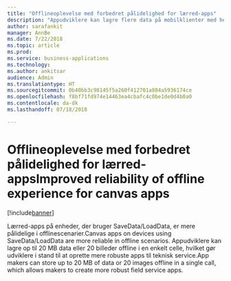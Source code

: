 ```yaml
---
title: "Offlineoplevelse med forbedret pålidelighed for lærred-apps"
description: "Appudviklere kan lagre flere data på mobilklienter med henblik på offlineunderstøttelse"
author: sarafankit
manager: AnnBe
ms.date: 7/22/2018
ms.topic: article
ms.prod: 
ms.service: business-applications
ms.technology: 
ms.author: ankitsar
audience: Admin
ms.translationtype: HT
ms.sourcegitcommit: 0b40bb3c98145f5a260f412701a884a5936174ce
ms.openlocfilehash: f8bf71fd974e14463ea4cbafc4c0be1de0d4b0a0
ms.contentlocale: da-dk
ms.lasthandoff: 07/18/2018

---
```

# <a name="improved-reliability-of-offline-experience-for-canvas-apps"></a><span data-ttu-id="da697-103">Offlineoplevelse med forbedret pålidelighed for lærred-apps</span><span class="sxs-lookup"><span data-stu-id="da697-103">Improved reliability of offline experience for canvas apps</span></span>


[!include[banner](../../includes/banner.md)]

<span data-ttu-id="da697-104">Lærred-apps på enheder, der bruger SaveData/LoadData, er mere pålidelige i offlinescenarier.</span><span class="sxs-lookup"><span data-stu-id="da697-104">Canvas apps on devices using SaveData/LoadData are more reliable in offline scenarios.</span></span> <span data-ttu-id="da697-105">Appudviklere kan lagre op til 20 MB data eller 20 billeder offline i en enkelt celle, hvilket gør udviklere i stand til at oprette mere robuste apps til teknisk service.</span><span class="sxs-lookup"><span data-stu-id="da697-105">App makers can store up to 20 MB of data or 20 images offline in a single call, which allows makers to create more robust field service apps.</span></span>

